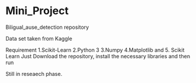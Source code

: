 
<h1> Mini_Project</h1>
Biligual_ause_detection repository

Data set taken from Kaggle

Requirement 1.Scikit-Learn 2.Python 3 3.Numpy 4.Matplotlib and 5. Scikit Learn Just Download the repository, install the necessary libraries and then run

Still in reseaech phase.
